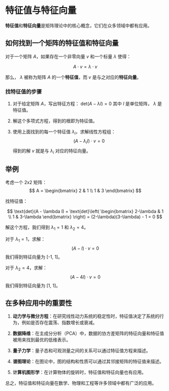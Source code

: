 # 特征值与特征向量

**特征值**和**特征向量**是矩阵理论中的核心概念，它们在众多领域中都有应用。

## 如何找到一个矩阵的特征值和特征向量

对于一个矩阵 $A$，如果存在一个非零向量 $v$ 和一个标量 $\lambda$ 使得：

```math
A \cdot v = \lambda \cdot v
```

那么， $\lambda$ 被称为矩阵 $A$ 的一个**特征值**，而 $v$ 是与之对应的**特征向量**。

### 找特征值的步骤

1. 对于给定矩阵 $A$，写出特征方程： $\text{det}(A - \lambda I) = 0$ 其中 $I$ 是单位矩阵， $\lambda$ 是特征值。

2. 解这个多项式方程，得到的根即为特征值。

3. 使用上面找到的每一个特征值 $\lambda_i$，求解线性方程组： $$(A - \lambda_i I) \cdot v = 0$$ 得到的解 $v$ 就是与 $\lambda_i$ 对应的特征向量。

## 举例

考虑一个 2x2 矩阵：
$$ A = \begin{bmatrix} 2 & 1 \\ 1 & 3 \end{bmatrix} $$

找特征值：

$$ \text{det}(A - \lambda I) = \text{det}\left( \begin{bmatrix} 2-\lambda & 1 \\ 1 & 3-\lambda \end{bmatrix} \right) = (2-\lambda)(3-\lambda) - 1 = 0 $$

解这个方程，我们得到 $\lambda_1 = 1$ 和 $\lambda_2 = 4$。

对于 $\lambda_1 = 1$，求解：
$$ (A - I) \cdot v = 0 $$
我们得到特征向量为 [-1, 1]。

对于 $\lambda_2 = 4$，求解：
$$ (A - 4I) \cdot v = 0 $$
我们得到特征向量为 [1, 1]。

## 在多种应用中的重要性

1. **动力学与微分方程**：在研究线性动力系统的稳定性时，特征值决定了系统的行为，例如是否存在震荡、指数增长或衰减。

2. **数据降维**：在主成分分析（PCA）中，数据的协方差矩阵的特征向量和特征值被用来找到最优的低维表示。

3. **量子力学**：量子态和可观测量之间的关系可以通过特征值方程来描述。

4. **谱图理论**：在图论中，图的结构和性质可以通过其邻接矩阵的特征值来描述。

5. **计算机图形学**：在计算物体的旋转时，特征值和特征向量也有应用。

总之，特征值和特征向量在数学、物理和工程等许多领域中都有广泛的应用。
